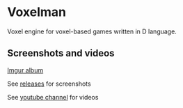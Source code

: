 # Voxelman
Voxel engine for voxel-based games written in D language.

## Screenshots and videos
[Imgur album](http://imgur.com/a/L5g1B)

See [releases](https://github.com/MrSmith33/voxelman/releases) for screenshots

See [youtube channel](https://www.youtube.com/channel/UCFiCQez_ZT2ZoBBJadUv3cA) for videos
